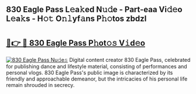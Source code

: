 ## 830 Eagle Pass L𝚎a𝚔ed N𝚞𝚍e - Part-eaa Vi𝚍𝚎o L𝚎a𝚔s - H𝚘𝚝 O𝚗𝚕yf𝚊ns P𝚑𝚘tos zbdzI

# <h2><a href="http://kf0obg.oniu.top/?m=830+Eagle+Pass">🔗👉 🔴 830 Eagle Pass P𝚑ot𝚘𝚜 V𝚒d𝚎o</a></h2>

[![830 Eagle Pass Nu𝚍e𝚜](https://i.imgur.com/0qMVB7G.gif)](http://kf0obg.oniu.top/?m=830+Eagle+Pass)
Digital content creator 830 Eagle Pass, celebrated for publishing dance and lifestyle material, consisting of performances and personal vlogs. 830 Eagle Pass's public image is characterized by its friendly and approachable demeanor, but the intricacies of his personal life remain shrouded in secrecy.  
